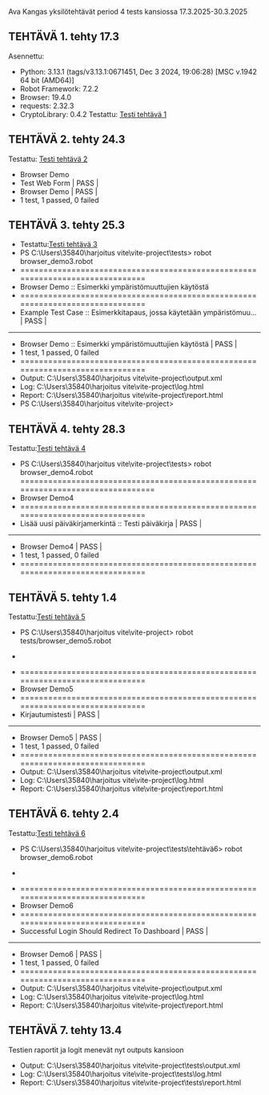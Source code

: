 Ava Kangas yksilötehtävät period 4 tests kansiossa 17.3.2025-30.3.2025

## TEHTÄVÄ 1. tehty 17.3
Asennettu:
- Python: 3.13.1 (tags/v3.13.1:0671451, Dec  3 2024, 19:06:28) [MSC v.1942 64 bit (AMD64)]
- Robot Framework: 7.2.2
- Browser: 19.4.0
- requests: 2.32.3
- CryptoLibrary: 0.4.2
Testattu: [Testi tehtävä 1](.tehtävä1)

## TEHTÄVÄ 2. tehty 24.3
Testattu: [Testi tehtävä 2](.tehtävä2)
- Browser Demo
- Test Web Form                                                         | PASS |
- Browser Demo                                                          | PASS |
- 1 test, 1 passed, 0 failed

## TEHTÄVÄ 3. tehty 25.3
- Testattu:[Testi tehtävä 3](.tehtävä3)
- PS C:\Users\35840\harjoitus vite\vite-project\tests> robot browser_demo3.robot
- ==============================================================================
- Browser Demo :: Esimerkki ympäristömuuttujien käytöstä
- ==============================================================================
- Example Test Case :: Esimerkkitapaus, jossa käytetään ympäristömuu... | PASS |
- ------------------------------------------------------------------------------
- Browser Demo :: Esimerkki ympäristömuuttujien käytöstä                | PASS |
- 1 test, 1 passed, 0 failed
- ==============================================================================
- Output:  C:\Users\35840\harjoitus vite\vite-project\output.xml
- Log:     C:\Users\35840\harjoitus vite\vite-project\log.html
- Report:  C:\Users\35840\harjoitus vite\vite-project\report.html
- PS C:\Users\35840\harjoitus vite\vite-project> 

## TEHTÄVÄ 4. tehty 28.3
Testattu:[Testi tehtävä 4](.tehtävä4) 
- PS C:\Users\35840\harjoitus vite\vite-project\tests> robot browser_demo4.robot
================================================================================
- Browser Demo4
- ==============================================================================
- Lisää uusi päiväkirjamerkintä :: Testi päiväkirja                       | PASS |
- ------------------------------------------------------------------------------
- Browser Demo4                                                           | PASS |
- 1 test, 1 passed, 0 failed
- ==============================================================================

## TEHTÄVÄ 5. tehty 1.4
Testattu:[Testi tehtävä 5](.tehtävä5) 
- PS C:\Users\35840\harjoitus vite\vite-project> robot tests/browser_demo5.robot
- >>
- ==============================================================================  
- Browser Demo5  
- ==============================================================================  
- Kirjautumistesti                                                      | PASS |  
- ------------------------------------------------------------------------------  
- Browser Demo5                                                         | PASS |  
- 1 test, 1 passed, 0 failed  
- ==============================================================================  
- Output:  C:\Users\35840\harjoitus vite\vite-project\output.xml  
- Log:     C:\Users\35840\harjoitus vite\vite-project\log.html  
- Report:  C:\Users\35840\harjoitus vite\vite-project\report.html  

## TEHTÄVÄ 6. tehty 2.4
Testattu:[Testi tehtävä 6](.tehtävä6)
- PS C:\Users\35840\harjoitus vite\vite-project\tests\tehtävä6> robot browser_demo6.robot
- >>
- ==============================================================================
- Browser Demo6
- ==============================================================================
- Successful Login Should Redirect To Dashboard                          | PASS |
- ------------------------------------------------------------------------------
- Browser Demo6                                                          | PASS |
- 1 test, 1 passed, 0 failed
- ==============================================================================
- Output:  C:\Users\35840\harjoitus vite\vite-project\output.xml
- Log:     C:\Users\35840\harjoitus vite\vite-project\log.html
- Report:  C:\Users\35840\harjoitus vite\vite-project\report.html

## TEHTÄVÄ 7. tehty 13.4
Testien raportit ja logit menevät nyt outputs kansioon
- Output:  C:\Users\35840\harjoitus vite\vite-project\tests\output.xml
- Log:     C:\Users\35840\harjoitus vite\vite-project\tests\log.html
- Report:  C:\Users\35840\harjoitus vite\vite-project\tests\report.html
